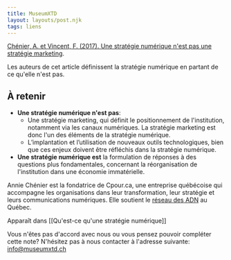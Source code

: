 ```yaml
---
title: MuseumXTD
layout: layouts/post.njk
tags: liens
---
```

[Chénier, A. et Vincent, F. (2017). Une stratégie numérique n'est pas une stratégie marketing](https://cpour.ca/2017/02/14/une-strategie-numerique-nest-pas-une-strategie-marketing/).

Les auteurs de cet article définissent la stratégie numérique en partant de ce qu'elle n'est pas.  

## À retenir
- **Une stratégie numérique n'est pas**: 
	- Une stratégie marketing, qui définit le positionnement de l'institution, notamment via les canaux numériques. La stratégie marketing est donc l'un des éléments de la stratégie numérique.   
	- L’implantation et l’utilisation de nouveaux outils technologiques, bien que ces enjeux doivent être réfléchis dans la stratégie numérique.   
- **Une stratégie numérique est** la formulation de réponses à des questions plus fondamentales, concernant la réorganisation de l'institution dans une économie immatérielle. 

Annie Chénier est la fondatrice de Cpour.ca, une entreprise québécoise qui accompagne les organisations dans leur transformation, leur stratégie et leurs communications numériques. Elle soutient le [réseau des ADN](https://wiki.reseauadn.ca/wiki/Accueil) au Québec. 

Apparaît dans [[Qu'est-ce qu'une stratégie numérique]]  

Vous n'êtes pas d'accord avec nous ou vous pensez pouvoir compléter cette note? N'hésitez pas à nous contacter à l'adresse suivante: [info@museumxtd.ch](mailto:info@museumxtd.ch)  